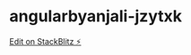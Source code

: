 # angularbyanjali-jzytxk

[Edit on StackBlitz ⚡️](https://stackblitz.com/edit/angularbyanjali-jzytxk)